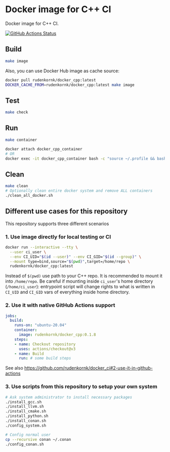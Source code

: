 # Docker image for C++ CI

Docker image for C++ CI.

[![GitHub Actions Status](https://github.com/rudenkornk/docker_cpp/actions/workflows/workflow.yml/badge.svg)](https://github.com/rudenkornk/docker_cpp/actions)


## Build
```bash
make image
```
Also, you can use Docker Hub image as cache source:
```bash
docker pull rudenkornk/docker_cpp:latest
DOCKER_CACHE_FROM=rudenkornk/docker_cpp:latest make image
```


## Test
```bash
make check
```

## Run
```bash
make container

docker attach docker_cpp_container
# OR
docker exec -it docker_cpp_container bash -c "source ~/.profile && bash"
```

## Clean
```bash
make clean
# Optionally clean entire docker system and remove ALL containers
./clean_all_docker.sh
```

## Different use cases for this repository
This repository supports three different scenarios

### 1. Use image directly for local testing or CI

```bash
docker run --interactive --tty \
  --user ci_user \
  --env CI_UID="$(id --user)" --env CI_GID="$(id --group)" \
  --mount type=bind,source="$(pwd)",target=/home/repo \
  rudenkornk/docker_cpp:latest
```

Instead of `$(pwd)` use path to your C++ repo.
It is recommended to mount it into `/home/repo`.
Be careful if mounting inside `ci_user`'s home directory (`/home/ci_user`): entrypoint script will change rights to what is written in `CI_UID` and `CI_GID` vars of everything inside home directory.

### 2. Use it with native GitHub Actions support
```yaml
jobs:
  build:
    runs-on: "ubuntu-20.04"
    container:
      image: rudenkornk/docker_cpp:0.1.8
    steps:
    - name: Checkout repository
      uses: actions/checkout@v3
    - name: Build
      run: # some build steps
```
See also https://github.com/rudenkornk/docker_ci#2-use-it-in-github-actions

### 3. Use scripts from this repository to setup your own system

```bash
# Ask system administrator to install necessary packages
./install_gcc.sh
./install_llvm.sh
./install_cmake.sh
./install_python.sh
./install_conan.sh
./config_system.sh

# Config normal user
cp --recursive conan ~/.conan
./config_conan.sh
```

